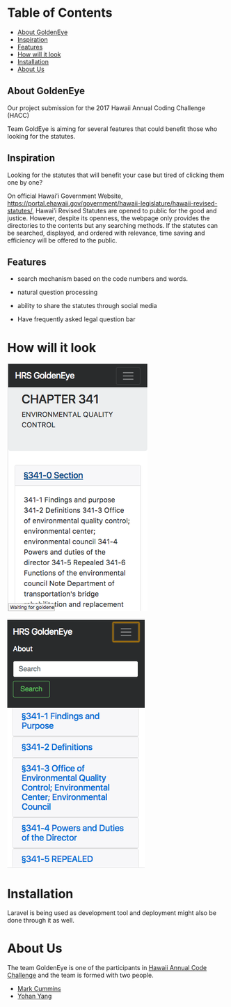 # Table of Contents

* [About GoldenEye](#about-goldeneye)
* [Inspiration](#inspiration)
* [Features](#features)
* [How will it look](#how-will-it-look)
* [Installation](installation)
* [About Us](about-us)

## About GoldenEye

Our project submission for the 2017 Hawaii Annual Coding Challenge (HACC)

Team GoldEye is aiming for several features that could benefit those who looking for the statutes.

## Inspiration

Looking for the statutes that will benefit your case but tired of clicking them one by one?

On official Hawai’i Government Website, https://portal.ehawaii.gov/government/hawaii-legislature/hawaii-revised-statutes/, Hawai’i Revised Statutes are opened to public for the good and justice.
However, despite its openness, the webpage only provides the directories to the contents but any searching methods.
If the statutes can be searched, displayed, and ordered with relevance, time saving and efficiency will be offered to the public.

## Features

* search mechanism based on the code numbers and words.

* natural question processing

* ability to share the statutes through social media

* Have frequently asked legal question bar

# How will it look

![image](/images/picture1.png)


![image](/images/picture2.png)


# Installation
Laravel is being used as development tool and deployment might also be done through it as well.

# About Us
The team GoldenEye is one of the participants in [Hawaii Annual Code Challenge](http://hacc.hawaii.gov/) and 
the team is formed with two people.

* [Mark Cummins](https://github.com/markrcummins)
* [Yohan Yang](https://github.com/yohanyang)
